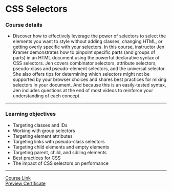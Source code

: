 # CSS Selectors
### Course details
- Discover how to effectively leverage the power of selectors to select the elements you want to style without adding classes, changing HTML, or getting overly specific with your selectors. In this course, instructor Jen Kramer demonstrates how to pinpoint specific parts (and groups of parts) in an HTML document using the powerful declarative syntax of CSS selectors. Jen covers combinator selectors, attribute selectors, pseudo-class and pseudo-element selectors, and the universal selector. She also offers tips for determining which selectors might not be supported by your browser choices and shares best practices for mixing selectors in your document. And because this is an easily-tested syntax, Jen includes questions at the end of most videos to reinforce your understanding of each concept.
---
### Learning objectives
- Targeting classes and IDs
- Working with group selectors
- Targeting element attributes
- Targeting links with pseudo-class selectors
- Targeting child elements and empty elements
- Targeting parent, child, and sibling elements
- Best practices for CSS
- The impact of CSS selectors on performance
-------------------------------
[Course Link](https://www.linkedin.com/learning/css-selectors-2/the-power-of-selectors?autoplay=true)
<br>
[Preview Certificate](https://www.linkedin.com/learning/certificates/644aced07e686914d9fcd39d98210ba098754c1e6c33a144009a7c3d89358394?trk=share_certificate)
